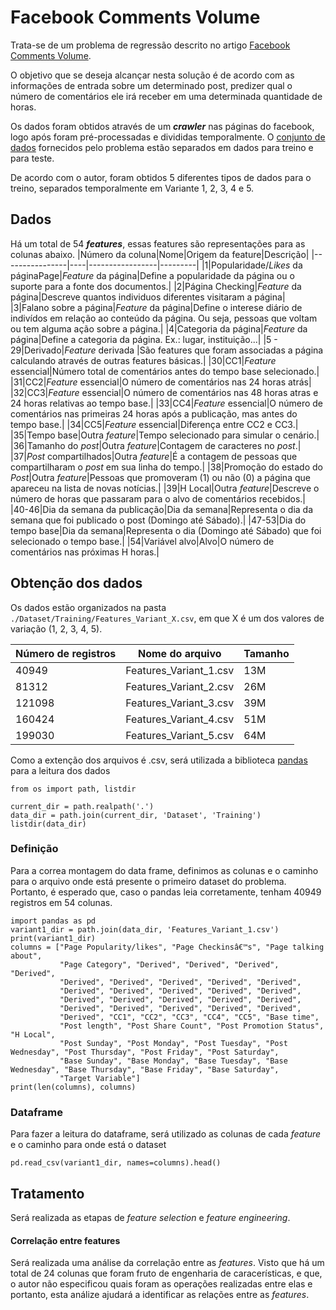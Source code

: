 # Facebook Comments Volume

Trata-se de um problema de regressão descrito no
artigo [Facebook Comments
Volume](http://uksim.info/uksim2015/data/8713a015.pdf). 

O objetivo que se
deseja alcançar nesta solução é de acordo com as informações de entrada sobre um
determinado post, predizer qual o número de comentários ele irá receber em uma
determinada quantidade de horas.

Os dados foram obtidos através de um
***crawler*** nas páginas do facebook, logo após foram pré-processadas e
divididas temporalmente. O [conjunto de dados](./Dataset.zip) fornecidos pelo
problema estão separados em dados para treino e para teste.

De acordo com o
autor, foram obtidos 5 diferentes tipos de dados para o treino, separados
temporalmente em Variante 1, 2, 3, 4 e 5.

## Dados

Há um total de 54
***features***, essas features são representações para as colunas abaixo.
|Número da coluna|Nome|Origem da feature|Descrição|
|----------------|----|-----------------|---------|
|1|Popularidade/*Likes* da
páginaPage|*Feature* da página|Define a popularidade da página ou o suporte para
a fonte dos documentos.|
|2|Página Checking|*Feature* da página|Descreve quantos
individuos diferentes visitaram a página|
|3|Falano sobre a página|*Feature* da
página|Define o interese diário de indivídos em relação ao conteúdo da página.
Ou seja, pessoas que voltam ou tem alguma ação sobre a página.|
|4|Categoria da
página|*Feature* da página|Define a categoria da página. Ex.: lugar,
instituição...|
|5 - 29|Derivado|*Feature* derivada |São features que foram
associadas a página calculando através de outras features básicas.|
|30|CC1|*Feature* essencial|Número total de comentários antes do tempo base
selecionado.|
|31|CC2|*Feature* essencial|O número de comentários nas 24 horas
atrás|            
|32|CC3|*Feature* essencial|O número de comentários nas 48
horas atras e 24 horas relativas ao tempo base.|
|33|CC4|*Feature* essencial|O
número de comentários nas primeiras 24 horas após a publicação, mas antes do
tempo base.|
|34|CC5|*Feature* essencial|Diferença entre CC2 e CC3.|
|35|Tempo base|Outra *feature*|Tempo selecionado para simular o cenário.|
|36|Tamanho do *post*|Outra *feature*|Contagem de caracteres no *post*.|
|37|*Post* compartilhados|Outra *feature*|É a contagem de pessoas que
compartilharam o *post* em sua linha do tempo.|
|38|Promoção do estado do
*Post*|Outra *feature*|Pessoas que promoveram (1) ou não (0) a página que
apareceu na lista de novas notícias.|
|39|H Local|Outra *feature*|Descreve o
número de horas que passaram para o alvo de comentários recebidos.|
|40-46|Dia da semana da publicação|Dia da semana|Representa o dia da semana que
foi publicado o post (Domingo até Sábado).|
|47-53|Dia do tempo base|Dia da
semana|Representa o dia (Domingo até Sábado) que foi selecionado o tempo base.|
|54|Variável alvo|Alvo|O número de comentários nas próximas H horas.|
## Obtenção dos dados

Os dados estão organizados na pasta
`./Dataset/Training/Features_Variant_X.csv`, em que X é um dos valores de
variação (1, 2, 3, 4, 5).

|Número de registros|Nome do arquivo|Tamanho|
|-------------------|---------------|-------|
|40949|Features_Variant_1.csv|13M|
|81312|Features_Variant_2.csv|26M|
|121098|Features_Variant_3.csv|39M|
|160424|Features_Variant_4.csv|51M|
|199030|Features_Variant_5.csv|64M|

Como a
extenção dos arquivos é .csv, será utilizada a biblioteca
[pandas](http://pandas.pydata.org/) para a leitura dos dados

```{.python .input}
from os import path, listdir

current_dir = path.realpath('.')
data_dir = path.join(current_dir, 'Dataset', 'Training')
listdir(data_dir)
```

### Definição

Para a correa montagem do data frame, definimos as colunas e o
caminho para o arquivo onde está presente o primeiro dataset do problema.
Portanto, é esperado que, caso o pandas leia corretamente, tenham 40949
registros em 54 colunas.

```{.python .input}
import pandas as pd
variant1_dir = path.join(data_dir, 'Features_Variant_1.csv')
print(variant1_dir)
columns = ["Page Popularity/likes", "Page Checkinsâ€™s", "Page talking about",
           "Page Category", "Derived", "Derived", "Derived", "Derived",
           "Derived", "Derived", "Derived", "Derived", "Derived",
           "Derived", "Derived", "Derived", "Derived", "Derived", 
           "Derived", "Derived", "Derived", "Derived", "Derived", 
           "Derived", "Derived", "Derived", "Derived", "Derived",
           "Derived", "CC1", "CC2", "CC3", "CC4", "CC5", "Base time",
           "Post length", "Post Share Count", "Post Promotion Status", "H Local",
           "Post Sunday", "Post Monday", "Post Tuesday", "Post Wednesday", "Post Thursday", "Post Friday", "Post Saturday",
           "Base Sunday", "Base Monday", "Base Tuesday", "Base Wednesday", "Base Thursday", "Base Friday", "Base Saturday",
           "Target Variable"]
print(len(columns), columns)
```

### Dataframe

Para fazer a leitura do dataframe, será utilizado as colunas de
cada *feature* e o caminho para onde está o dataset

```{.python .input}
pd.read_csv(variant1_dir, names=columns).head()
```

## Tratamento

Será realizada as etapas de *feature selection* e *feature
engineering*.

#### Correlação entre features

Será realizada uma análise da
correlação entre as *features*. Visto que há um total de 24 colunas que foram
fruto de engenharia de caracerísticas, e que, o autor não especificou quais
foram as operações realizadas entre elas e portanto, esta análize ajudará a
identificar as relações entre as *features*.

